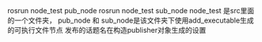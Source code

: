 rosrun node_test pub_node
rosrun node_test sub_node
node_test 是src里面的一个文件夹， pub_node 和 sub_node是该文件夹下使用add_executable生成的可执行文件节点
发布的话题名在构造publisher对象生成的设置
